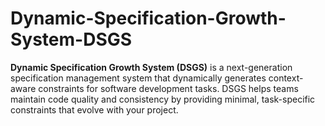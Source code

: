# Dynamic-Specification-Growth-System-DSGS
**Dynamic Specification Growth System (DSGS)** is a next-generation specification management system that dynamically generates context-aware constraints for software development tasks. DSGS helps teams maintain code quality and consistency by providing minimal, task-specific constraints that evolve with your project.
